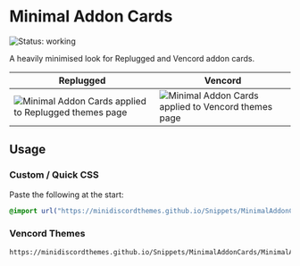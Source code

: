 # Minimal Addon Cards
![Status: working](https://img.shields.io/badge/status-working-green?style=flat-square)

A heavily minimised look for Replugged and Vencord addon cards.

| Replugged                                                             | Vencord                                                              |
| --------------------------------------------------------------------- | -------------------------------------------------------------------- |
| ![Minimal Addon Cards applied to Replugged themes page](preview1.avif) | ![Minimal Addon Cards applied to Vencord themes page](preview2.avif) |

## Usage
### Custom / Quick CSS
Paste the following at the start:
```css
@import url("https://minidiscordthemes.github.io/Snippets/MinimalAddonCards/MinimalAddonCards.css");
```
### Vencord Themes
```
https://minidiscordthemes.github.io/Snippets/MinimalAddonCards/MinimalAddonCards.css
```